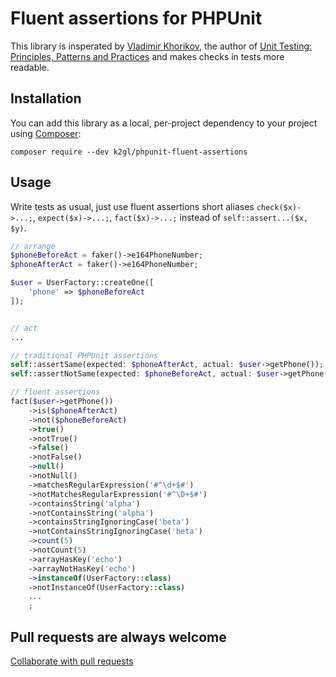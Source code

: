 # Fluent assertions for PHPUnit

This library is insperated by [Vladimir Khorikov](https://enterprisecraftsmanship.com/), the author
of [Unit Testing: Principles, Patterns and Practices](https://enterprisecraftsmanship.com/book-amazon) and makes checks in tests more readable.

## Installation

You can add this library as a local, per-project dependency to your project using [Composer](https://getcomposer.org/):

```
composer require --dev k2gl/phpunit-fluent-assertions
```

## Usage
Write tests as usual, just use fluent assertions short aliases ``` check($x)->...; ```, ``` expect($x)->...; ```, ``` fact($x)->...; ```  instead of ```self::assert...($x, $y)```.

```php
// arrange
$phoneBeforeAct = faker()->e164PhoneNumber;
$phoneAfterAct = faker()->e164PhoneNumber;

$user = UserFactory::createOne([
    'phone' => $phoneBeforeAct
]);


// act
...

// traditional PHPUnit assertions
self::assertSame(expected: $phoneAfterAct, actual: $user->getPhone());
self::assertNotSame(expected: $phoneBeforeAct, actual: $user->getPhone());

// fluent assertions
fact($user->getPhone())
    ->is($phoneAfterAct)
    ->not($phoneBeforeAct)
    ->true()
    ->notTrue()
    ->false()
    ->notFalse()
    ->null()
    ->notNull()
    ->matchesRegularExpression('#^\d+$#')
    ->notMatchesRegularExpression('#^\D+$#')
    ->containsString('alpha')
    ->notContainsString('alpha')
    ->containsStringIgnoringCase('beta')
    ->notContainsStringIgnoringCase('beta')
    ->count(5)
    ->notCount(5)
    ->arrayHasKey('echo')
    ->arrayNotHasKey('echo')
    ->instanceOf(UserFactory::class)
    ->notInstanceOf(UserFactory::class)
    ...
    ;
```

## Pull requests are always welcome
[Collaborate with pull requests](https://docs.github.com/en/pull-requests/collaborating-with-pull-requests/proposing-changes-to-your-work-with-pull-requests/creating-a-pull-request)

